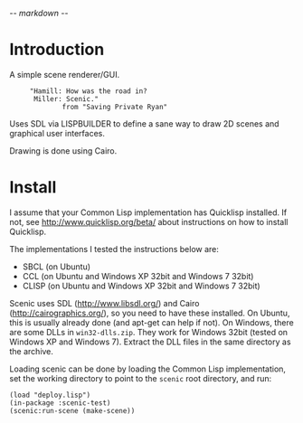 -*- markdown -*-

# Introduction

A simple scene renderer/GUI.

         "Hamill: How was the road in?
          Miller: Scenic."
                 from "Saving Private Ryan"

Uses SDL via LISPBUILDER to define a sane way to draw 2D scenes and
graphical user interfaces.

Drawing is done using Cairo.

# Install

I assume that your Common Lisp implementation has Quicklisp
installed. If not, see http://www.quicklisp.org/beta/ about
instructions on how to install Quicklisp.

The implementations I tested the instructions below are:

 * SBCL (on Ubuntu)
 * CCL (on Ubuntu and Windows XP 32bit and Windows 7 32bit)
 * CLISP (on Ubuntu and Windows XP 32bit and Windows 7 32bit)

Scenic uses SDL (http://www.libsdl.org/) and Cairo
(http://cairographics.org/), so you need to have these installed. On
Ubuntu, this is usually already done (and apt-get can help if not). On
Windows, there are some DLLs in `win32-dlls.zip`. They work for
Windows 32bit (tested on Windows XP and Windows 7). Extract the DLL
files in the same directory as the archive.

Loading scenic can be done by loading the Common Lisp implementation,
set the working directory to point to the `scenic` root directory, and
run:

    (load "deploy.lisp")
    (in-package :scenic-test)
    (scenic:run-scene (make-scene))


